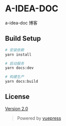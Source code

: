 # A-IDEA-DOC

a-idea-doc 博客

## Build Setup
``` bash
# 安装依赖
yarn install

# 启动服务
yarn docs:dev

# 构建生产
yarn docs:build
```

## License
[Version 2.0](https://github.com/TechnicolorTheClown/idea-doc/blob/master/LICENSE)


>Powered by [vuepress](https://vuepress.vuejs.org/zh/)



